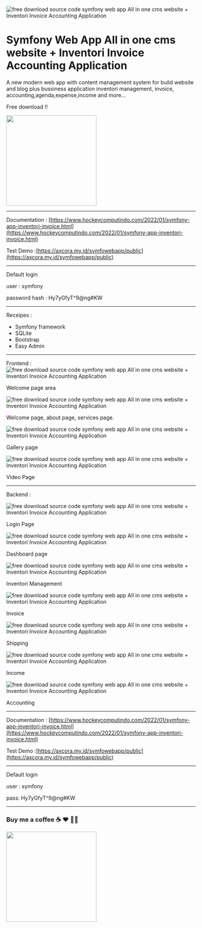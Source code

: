 ![free download source code symfony web app All in one cms website + Inventori Invoice Accounting Application](https://blogger.googleusercontent.com/img/a/AVvXsEjWxiekINyrEevF56m8BaXtH18FSnRpyjA0eAA2vg0CwsGES4GnQZCn6rArFZNXe05E7RMyALdTZgEuVHteIVXGYy-lmOhkfWcc5ho-kISv7RM8XxvA0lT6aRQ470uZW6GxmW112BUbIdunQxnklw3NlUeEeQxzlqRudHMOUZLgE8lQevRf4-vwW0yIYg=s1024)

# Symfony Web App All in one cms website + Inventori Invoice Accounting Application

A new modern web app with content management system for build website and blog plus bussiness application inventori management, invoice, accounting,agenda,expense,income and more...

Free download !!

<a href="https://www.buymeacoffee.com/axcora"><img width="240" src="https://blogger.googleusercontent.com/img/b/R29vZ2xl/AVvXsEgIA9HMwkK8kr7uRwVNxnhXsLQsJHxQQYVSzqCAaK58OpJOiTlzbIX7eEwS_VpJ3oEG-xrmVEl2WKqGvB_o-KjyBGTbbjFHM_bN2Jce9g3FTnt2ZJViwcvB9DHPOKPEMCl7jTQRVWKPw_ETloH7_CK8Xr09SSNNx22xnfGjViwdEsGtR-yGrLmr-JUGHA/s1090/bmc-button.png"/></a>


-----------------------------------------------------------------

Documentation : [https://www.hockeycomputindo.com/2022/01/symfony-app-inventori-invoice.html](https://www.hockeycomputindo.com/2022/01/symfony-app-inventori-invoice.html)

Test Demo :[https://axcora.my.id/symfowebapp/public](https://axcora.my.id/symfowebapp/public)

-----------------------------------------------------

Default login

user : symfony

password hash : Hy7yGfyT^9@ng#KW


-----------------------------------------------------------------

Receipes :
+ Symfony framework
+ SQLite
+ Bootstrap
+ Easy Admin


-----------------------------------------------------------------

Frontend : 
![free download source code symfony web app All in one cms website + Inventori Invoice Accounting Application](https://blogger.googleusercontent.com/img/a/AVvXsEhoGCUuy_pVKmUXwvRaTKGfPNRf86xFZjwqanl-ZqJEL5EZEEp7I-GYrC3yA5daJtes1vCUDflmhEgbs5LAmO-Lysoo7o-vFPR0weoKvBqQQxN7YZDk19w8adyj44iYxoVGA3BgfVVW9LJIQcCon5NanTMtzKDZzyaNPFjF02f71zFFLsx4CUKUUO1Q2A=s1349)

Welcome page area

![free download source code symfony web app All in one cms website + Inventori Invoice Accounting Application](https://blogger.googleusercontent.com/img/a/AVvXsEgHJWTmvCXdztrvuWEZXHlJsyGYdO2C9jCzCreTkix4a8VW3DiMOhKGkzdIbJEXaQo4ZYkHHMzkw2waT-1kR7n0_gdRwho6q5YHfusNOSNKz2bmlgDTPk2cfI2k1nqm3Ovxk-oLuHhG2qDj5jFTvS-WzaCQbHs2hr9Hqz3zx2wwpnGLrz6fqSltFDGNwA=s1349)

Welcome page, about page, services page.

![free download source code symfony web app All in one cms website + Inventori Invoice Accounting Application](https://blogger.googleusercontent.com/img/a/AVvXsEgxoH01Mo5JP5H0jW5n_vmevbR862J-CM7y7oTJ1YHwvVJhChls7Rr940Fk0KQ-BdCRrObiIsQoF_dTvl3YJKZLnEiTq4C1S55AxXPPjkFyhLEyShHxLS0pfYeVu8rmsnj7ugZfIa_GWphOfbpQpNuv5SBmfk0gHVUGTfegKuyP_9ruVM0-p1FREX6Rvg=s1349)

Gallery page

![free download source code symfony web app All in one cms website + Inventori Invoice Accounting Application](https://blogger.googleusercontent.com/img/a/AVvXsEilDKU5x1ETg72qqiad7l0t3GTMXd5R2aQ1wDHQuYrjQCVaFoV3Z4428OYr9VTTEAr39QQbzKFgRMz3JcamLREE9D1ISBkG8yJsXdEr8gwXAxPRBltvzCux3Q96TfGHQCqqu75snk_oOY880tyVhor0mr_Gjr--3WxmbJxXsBinA5VvDLZWdiM7P4KhHQ=s1349)

Video Page

-------------------------------------------------

Backend :

![free download source code symfony web app All in one cms website + Inventori Invoice Accounting Application](https://blogger.googleusercontent.com/img/a/AVvXsEiAdCdHFOJVX-Ntmm9yRz2DmAU-PkWtd8yFfzqlu_nhqXCrhJ9L38RMiBDZ7DSuXPQ8k2JR620j1-Z3bW0mSuxGLwMCAegGJrYdRG26U7BFPOJmNO7vhiZYQCTDeZ85lkQvQiUpSNJaXcmnqQDDmf1O1xvlPOnRgyn_gxk08qO5B8mSWQN8L6Ugu1i8rQ=s1349)

Login Page

![free download source code symfony web app All in one cms website + Inventori Invoice Accounting Application](https://blogger.googleusercontent.com/img/a/AVvXsEhjPk065lnyC7gLZlDia4m3Dm9sxLDeEWGKAaWm8H8c3rF-_qB3-R0NubYZnK6MchbunlYDwJ5p-uRJascDkZrferhrcveFw-dKbP3Wjh2tyGVnrQiEvpenr-Jy_XiVwX6ojykPfLktiC62J7I2OM066B2jcj81Up63EzOMEVLAO6dffwopQidAAxc-VA=s1349)

Dashboard page

![free download source code symfony web app All in one cms website + Inventori Invoice Accounting Application](https://blogger.googleusercontent.com/img/a/AVvXsEiVXILRxN9GbZUCJOlsjGwW7BoaDgTAa7x8_wvrmNET9_o6alUfxw2MEtJ5mH4JTk0x_MaiJ9tDa7s_TJ0VtTZ0SDZYdoJ606KIro1udK6lxeOgPPetlgclEaCuoN2RWXzLz4nQyl8WXdmOdQz20qEm27jlaFM84C1Kg8yzQi-joNN8E5rV_Ysgg6Loiw=s1349)

Inventori Management

![free download source code symfony web app All in one cms website + Inventori Invoice Accounting Application](https://blogger.googleusercontent.com/img/a/AVvXsEhHCDuoHYwYOLtLuoc-d4ZFlX0_1sfzIJBs89aeMP4iShOxFxi8cZNRUjIL_5Qw_m0yz6EAeTrVjsnrhB-nBW-sJy2BAvTjR3OMAtCLJCroMpiYiPWx4sOMsj2rW9X_5q6i5erlkBJ4E_Gs6lz17WBi_B1_r3ES3dUvusvZ3fbPmrhGUbjtKiBz-E5qEg=s1349)

Invoice

![free download source code symfony web app All in one cms website + Inventori Invoice Accounting Application](https://blogger.googleusercontent.com/img/a/AVvXsEhE_F0-W08RqEkmS0y2E__9IA4Zd1ra6rhQr3cFmqj-leUolzLtIuFxlzId68d44PARPN-YMVBKy3VD1zrrk9tba25Y8LAm4lF4VSTSQS5HjZRNepeWvMRt0c8McdmWSGU6lkIXhHsEV7KI-EuKsb5ccS5fNnRjo6HcDO36RXNb-QxxASTvIpBpg-2ozw=s1349)

Shipping

![free download source code symfony web app All in one cms website + Inventori Invoice Accounting Application](https://blogger.googleusercontent.com/img/a/AVvXsEhTURJ9FI4yCacxTW4IWuBfTn8C_Y99zAD9XTN1QEYE0T_eGYBI-de1aUe2lfDC8mSCUCdaxrGrH_ivZ-8sWX-rr92PLuS0Cl0VjZ02X9IaV4RjOfdo7TaNEU3hY9g2AVkKtwiUZbkDyWDbYKZPTsfrp0k3tavCKX4-En4BBa_s74LnNNo9osZr8D2jIw=s1349)

Income

![free download source code symfony web app All in one cms website + Inventori Invoice Accounting Application](https://blogger.googleusercontent.com/img/a/AVvXsEiswddHEr1Jtx7zrnWDY_WcY2vghmTM2yIJ3nBOmkhBWOguAqSMqyIO2sKT7C67AdPEwgAGUDQGC5neyqcoUZtc6Pd_fIArcZMhwYVk7u7jZWXTMuIgqcY4sgp9guoi2IDzHrjr1aTxamky4LPBdNJgNp52GgzFpVnjsxWdwsnWfDIYB3vlipZZlKFiBg=s1349)

Accounting

----------------------------------------------------------------------

Documentation : [https://www.hockeycomputindo.com/2022/01/symfony-app-inventori-invoice.html](https://www.hockeycomputindo.com/2022/01/symfony-app-inventori-invoice.html)

Test Demo :[https://axcora.my.id/symfowebapp/public](https://axcora.my.id/symfowebapp/public)


-------------------------------------

Default login

user : symfony

pass: Hy7yGfyT^9@ng#KW

--------------------------------------


### Buy me a coffee ☕️ ❤️  ✌🏻 

<a href="https://www.buymeacoffee.com/axcora"><img width="240" src="https://blogger.googleusercontent.com/img/b/R29vZ2xl/AVvXsEgIA9HMwkK8kr7uRwVNxnhXsLQsJHxQQYVSzqCAaK58OpJOiTlzbIX7eEwS_VpJ3oEG-xrmVEl2WKqGvB_o-KjyBGTbbjFHM_bN2Jce9g3FTnt2ZJViwcvB9DHPOKPEMCl7jTQRVWKPw_ETloH7_CK8Xr09SSNNx22xnfGjViwdEsGtR-yGrLmr-JUGHA/s1090/bmc-button.png"/></a>

